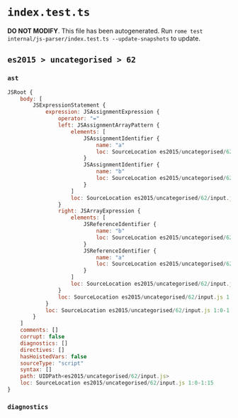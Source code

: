 # `index.test.ts`

**DO NOT MODIFY**. This file has been autogenerated. Run `rome test internal/js-parser/index.test.ts --update-snapshots` to update.

## `es2015 > uncategorised > 62`

### `ast`

```javascript
JSRoot {
	body: [
		JSExpressionStatement {
			expression: JSAssignmentExpression {
				operator: "="
				left: JSAssignmentArrayPattern {
					elements: [
						JSAssignmentIdentifier {
							name: "a"
							loc: SourceLocation es2015/uncategorised/62/input.js 1:1-1:2 (a)
						}
						JSAssignmentIdentifier {
							name: "b"
							loc: SourceLocation es2015/uncategorised/62/input.js 1:4-1:5 (b)
						}
					]
					loc: SourceLocation es2015/uncategorised/62/input.js 1:0-1:6
				}
				right: JSArrayExpression {
					elements: [
						JSReferenceIdentifier {
							name: "b"
							loc: SourceLocation es2015/uncategorised/62/input.js 1:10-1:11 (b)
						}
						JSReferenceIdentifier {
							name: "a"
							loc: SourceLocation es2015/uncategorised/62/input.js 1:13-1:14 (a)
						}
					]
					loc: SourceLocation es2015/uncategorised/62/input.js 1:9-1:15
				}
				loc: SourceLocation es2015/uncategorised/62/input.js 1:0-1:15
			}
			loc: SourceLocation es2015/uncategorised/62/input.js 1:0-1:15
		}
	]
	comments: []
	corrupt: false
	diagnostics: []
	directives: []
	hasHoistedVars: false
	sourceType: "script"
	syntax: []
	path: UIDPath<es2015/uncategorised/62/input.js>
	loc: SourceLocation es2015/uncategorised/62/input.js 1:0-1:15
}
```

### `diagnostics`

```

```
